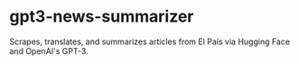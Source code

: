 # gpt3-news-summarizer
Scrapes, translates, and summarizes articles from El País via Hugging Face and OpenAI's GPT-3.
